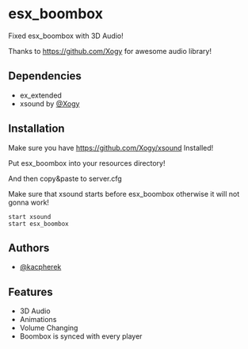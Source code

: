 
# esx_boombox

Fixed esx_boombox with 3D Audio!


Thanks to https://github.com/Xogy for awesome audio library!





## Dependencies
- ex_extended
- xsound by [@Xogy](https://github.com/Xogy)

## Installation

Make sure you have https://github.com/Xogy/xsound Installed!

Put esx_boombox into your resources directory!

And then copy&paste to server.cfg

Make sure that xsound starts before esx_boombox otherwise it will not gonna work!
```
start xsound
start esx_boombox
```


    
## Authors

- [@kacpherek](https://github.com/Kacpherek)


## Features

- 3D Audio
- Animations
- Volume Changing
- Boombox is synced with every player


